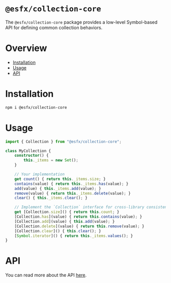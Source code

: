 # `@esfx/collection-core`

The `@esfx/collection-core` package provides a low-level Symbol-based API for defining common collection behaviors.

# Overview

* [Installation](#installation)
* [Usage](#usage)
* [API](#api)

# Installation

```sh
npm i @esfx/collection-core
```

# Usage

```ts
import { Collection } from "@esfx/collection-core";

class MyCollection {
    constructor() {
        this._items = new Set();
    }

    // Your implementation
    get count() { return this._items.size; }
    contains(value) { return this._items.has(value); }
    add(value) { this._items.add(value); }
    remove(value) { return this._items.delete(value); }
    clear() { this._items.clear(); }

    // Implement the `Collection` interface for cross-library consistency
    get [Collection.size]() { return this.count; }
    [Collection.has](value) { return this.contains(value); }
    [Collection.add](value) { this.add(value); }
    [Collection.delete](value) { return this.remove(value); }
    [Collection.clear]() { this.clear(); }
    [Symbol.iterator]() { return this._items.values(); }
}
```

# API

You can read more about the API [here](https://esfx.js.org/esfx/api/collection-core.html).
